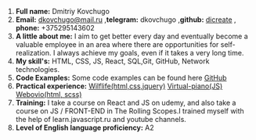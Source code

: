 1. **Full name:** Dmitriy Kovchugo
2. **Email:** dkovchugo@mail.ru ,**telegram:** dkovchugo ,**github:** [dicreate](https://github.com/dicreate) , **phone:** +375295143602    
3. **A little about me:** I aim to get better every day and eventually become a valuable employee in an area where there are opportunities for self-realization. I always achieve my goals, even if it takes a very long time.
4. **My skill's:** HTML, CSS, JS, React, SQL,Git, GitHub, Network technologies.
5. **Code Examples:** Some code examples can be found here [GitHub](https://github.com/dicreate)
6. **Practical experience:** 
[Wilflife(html,css,jquery)](http://dicreate.github.io/wildlife/)
[Virtual-piano(JS)](https://dicreate.github.io/virtual-piano/)
[Webovio(html, scss)](https://dicreate.github.io/webovio/)
7. **Training:** I take a course on React and JS on udemy, and also take a course on JS / FRONT-END in The Rolling Scopes.I trained myself with the help of learn.javascript.ru and youtube channels. 
8. **Level of English language proficiency:** A2